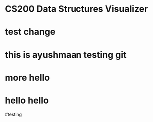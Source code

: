 # CS200 Data Structures Visualizer

# test change
# this is ayushmaan testing git
# more hello
# hello hello

#testing